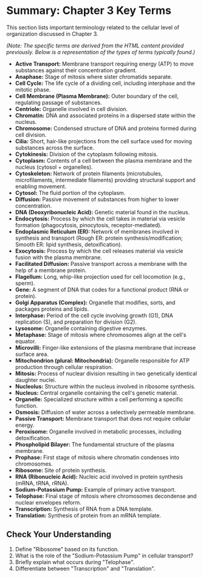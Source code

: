 # Summary: Chapter 3 Key Terms

This section lists important terminology related to the cellular level of organization discussed in Chapter 3.

*(Note: The specific terms are derived from the HTML content provided previously. Below is a representation of the types of terms typically found.)*

*   **Active Transport:** Membrane transport requiring energy (ATP) to move substances against their concentration gradient.
*   **Anaphase:** Stage of mitosis where sister chromatids separate.
*   **Cell Cycle:** The life cycle of a dividing cell, including interphase and the mitotic phase.
*   **Cell Membrane (Plasma Membrane):** Outer boundary of the cell, regulating passage of substances.
*   **Centriole:** Organelle involved in cell division.
*   **Chromatin:** DNA and associated proteins in a dispersed state within the nucleus.
*   **Chromosome:** Condensed structure of DNA and proteins formed during cell division.
*   **Cilia:** Short, hair-like projections from the cell surface used for moving substances across the surface.
*   **Cytokinesis:** Division of the cytoplasm following mitosis.
*   **Cytoplasm:** Contents of a cell between the plasma membrane and the nucleus (cytosol + organelles).
*   **Cytoskeleton:** Network of protein filaments (microtubules, microfilaments, intermediate filaments) providing structural support and enabling movement.
*   **Cytosol:** The fluid portion of the cytoplasm.
*   **Diffusion:** Passive movement of substances from higher to lower concentration.
*   **DNA (Deoxyribonucleic Acid):** Genetic material found in the nucleus.
*   **Endocytosis:** Process by which the cell takes in material via vesicle formation (phagocytosis, pinocytosis, receptor-mediated).
*   **Endoplasmic Reticulum (ER):** Network of membranes involved in synthesis and transport (Rough ER: protein synthesis/modification; Smooth ER: lipid synthesis, detoxification).
*   **Exocytosis:** Process by which the cell releases material via vesicle fusion with the plasma membrane.
*   **Facilitated Diffusion:** Passive transport across a membrane with the help of a membrane protein.
*   **Flagellum:** Long, whip-like projection used for cell locomotion (e.g., sperm).
*   **Gene:** A segment of DNA that codes for a functional product (RNA or protein).
*   **Golgi Apparatus (Complex):** Organelle that modifies, sorts, and packages proteins and lipids.
*   **Interphase:** Period of the cell cycle involving growth (G1), DNA replication (S), and preparation for division (G2).
*   **Lysosome:** Organelle containing digestive enzymes.
*   **Metaphase:** Stage of mitosis where chromosomes align at the cell's equator.
*   **Microvilli:** Finger-like extensions of the plasma membrane that increase surface area.
*   **Mitochondrion (plural: Mitochondria):** Organelle responsible for ATP production through cellular respiration.
*   **Mitosis:** Process of nuclear division resulting in two genetically identical daughter nuclei.
*   **Nucleolus:** Structure within the nucleus involved in ribosome synthesis.
*   **Nucleus:** Central organelle containing the cell's genetic material.
*   **Organelle:** Specialized structure within a cell performing a specific function.
*   **Osmosis:** Diffusion of water across a selectively permeable membrane.
*   **Passive Transport:** Membrane transport that does not require cellular energy.
*   **Peroxisome:** Organelle involved in metabolic processes, including detoxification.
*   **Phospholipid Bilayer:** The fundamental structure of the plasma membrane.
*   **Prophase:** First stage of mitosis where chromatin condenses into chromosomes.
*   **Ribosome:** Site of protein synthesis.
*   **RNA (Ribonucleic Acid):** Nucleic acid involved in protein synthesis (mRNA, tRNA, rRNA).
*   **Sodium-Potassium Pump:** Example of primary active transport.
*   **Telophase:** Final stage of mitosis where chromosomes decondense and nuclear envelopes reform.
*   **Transcription:** Synthesis of RNA from a DNA template.
*   **Translation:** Synthesis of protein from an mRNA template.

## Check Your Understanding

1.  Define "Ribosome" based on its function.
2.  What is the role of the "Sodium-Potassium Pump" in cellular transport?
3.  Briefly explain what occurs during "Telophase".
4.  Differentiate between "Transcription" and "Translation".
